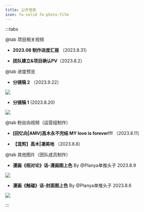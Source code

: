```yaml
---
title: 公开信息
icon: fa-solid fa-photo-film
---
```

:::tabs

@tab 项目相关视频
- **2023.08 制作进度汇报** （2023.8.31）
<BiliBili bvid="BV19p4y1j79k" />

- **团队建立&项目确认PV**（2023.8.2）
<BiliBili bvid="BV1sV41157f2" />

@tab 进度预览
- **分镜稿 2** （2023.9.22）
 
![](https://pic.mufeng086.com/i/2023/09/24/kn40am.webp)

- **分镜稿 1** (2023.8.20)

![](https://pic.mufeng086.com/i/2023/09/24/kn5csm.webp)

@tab 粉丝向视频（运营组制作）

- **[回忆向|AMV]高木永不完结 MY love is forever!!!** （2023.8.11）
<BiliBili bvid="BV1HV4y1Y7bj" />

- **【混剪】高木|凄美地** （2023.8.8）
<BiliBili bvid="BV1Zp4y1u7i8" />

@tab 其他图片（团队成员制作）

- **漫画《相对论》话-漫画图上色**
By @Planya单推头子
2023.8.9

![](https://pic.mufeng086.com/i/2023/09/24/kn4j9k.webp)

- **漫画《触碰》话-封面图上色**
By @Planya单推头子
2023.8.6

![](https://pic.mufeng086.com/i/2023/09/24/kn4vu8.webp)


:::
